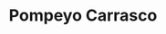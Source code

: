 ---
title: "Pompeyo Carrasco"
url: /la-cisterna/pompeyo-carrasco/
shop: reparación de automóviles
---